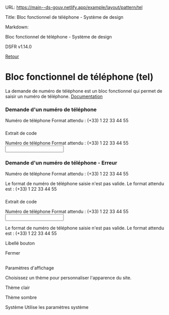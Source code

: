 URL:
https://main--ds-gouv.netlify.app/example/layout/pattern/tel

Title:
Bloc fonctionnel de téléphone - Système de design

Markdown:

Bloc fonctionnel de téléphone - Système de design


DSFR v1.14.0


[Retour](../)


# Bloc fonctionnel de téléphone (tel)


La demande de numéro de téléphone est un bloc fonctionnel qui permet de saisir un numéro de téléphone.
[Documentation](https://www.systeme-de-design.gouv.fr/elements-d-interface/blocs-fonctionnels/tel)


### Demande d'un numéro de téléphone


Numéro de téléphone
Format attendu : (+33) 1 22 33 44 55


###
Extrait de code


<div class="fr-input-group" id="input-group-7747">
<label class="fr-label" for="tel-7746">
Numéro de téléphone
<span class="fr-hint-text">Format attendu : (+33) 1 22 33 44 55</span>
</label>
<input class="fr-input" autocomplete="tel" aria-describedby="tel-7746-messages" id="tel-7746" type="tel">
<div class="fr-messages-group" id="tel-7746-messages" aria-live="polite">
</div>
</div>


### Demande d'un numéro de téléphone - Erreur


Numéro de téléphone
Format attendu : (+33) 1 22 33 44 55


Le format de numéro de téléphone saisie n'est pas valide. Le format attendu est : (+33) 1 22 33 44 55


###
Extrait de code


<div class="fr-input-group fr-input-group--error" id="input-group-7752">
<label class="fr-label" for="tel-7751">
Numéro de téléphone
<span class="fr-hint-text">Format attendu : (+33) 1 22 33 44 55</span>
</label>
<input class="fr-input" autocomplete="tel" aria-describedby="tel-7751-messages" id="tel-7751" type="tel">
<div class="fr-messages-group" id="tel-7751-messages" aria-live="polite">
<p class="fr-message fr-message--error" id="tel-7751-message-error">Le format de numéro de téléphone saisie n'est pas valide. Le format attendu est : (+33) 1 22 33 44 55</p>
</div>
</div>


Libellé bouton


Fermer


##
Paramètres d'affichage


Choisissez un thème pour personnaliser l'apparence du site.


Thème clair


Thème sombre


Système
Utilise les paramètres système
